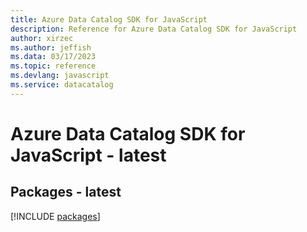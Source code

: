 ```yaml
---
title: Azure Data Catalog SDK for JavaScript
description: Reference for Azure Data Catalog SDK for JavaScript
author: xirzec
ms.author: jeffish
ms.data: 03/17/2023
ms.topic: reference
ms.devlang: javascript
ms.service: datacatalog
---
```

# Azure Data Catalog SDK for JavaScript - latest
## Packages - latest
[!INCLUDE [packages](data-catalog-index.md)]